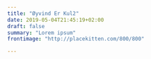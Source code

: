 ```yaml
---
title: "Øyvind Er Kul2"
date: 2019-05-04T21:45:19+02:00
draft: false
summary: "Lorem ipsum"
frontimage: "http://placekitten.com/800/800"

---
```


